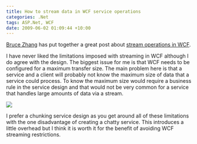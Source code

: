 ```yaml
---
title: How to stream data in WCF service operations
categories: .Net
tags: ASP.Net, WCF
date: 2009-06-02 01:09:44 +10:00
---
```


[Bruce Zhang][0] has put together a great post about [stream operations in WCF][1]. 

I have never liked the limitations imposed with streaming in WCF although I do agree with the design. The biggest issue for me is that WCF needs to be configured for a maximum transfer size. The main problem here is that a service and a client will probably not know the maximum size of data that a service could process. To know the maximum size would require a business rule in the service design and that would not be very common for a service that handles large amounts of data via a stream.

<!--more-->

![][2]

I prefer a chunking service design as you get around all of these limitations with the one disadvantage of creating a chatty service. This introduces a little overhead but I think it is worth it for the benefit of avoiding WCF streaming restrictions.

[0]: http://weblogs.asp.net/brucezhang
[1]: http://weblogs.asp.net/brucezhang/archive/2009/06/01/stream-operation-in-wcf.aspx
[2]: http://weblogs.asp.net/aggbug.aspx?PostID=7105005
